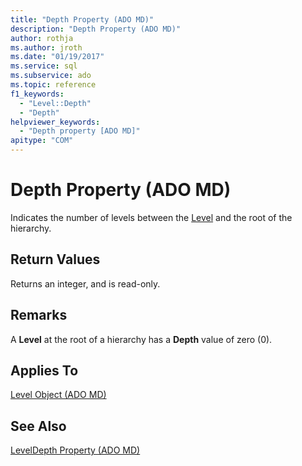 ```yaml
---
title: "Depth Property (ADO MD)"
description: "Depth Property (ADO MD)"
author: rothja
ms.author: jroth
ms.date: "01/19/2017"
ms.service: sql
ms.subservice: ado
ms.topic: reference
f1_keywords:
  - "Level::Depth"
  - "Depth"
helpviewer_keywords:
  - "Depth property [ADO MD]"
apitype: "COM"
---
```

# Depth Property (ADO MD)
Indicates the number of levels between the [Level](./level-object-ado-md.md) and the root of the hierarchy.  
  
## Return Values  
 Returns an integer, and is read-only.  
  
## Remarks  
 A **Level** at the root of a hierarchy has a **Depth** value of zero (0).  
  
## Applies To  
 [Level Object (ADO MD)](./level-object-ado-md.md)  
  
## See Also  
 [LevelDepth Property (ADO MD)](./leveldepth-property-ado-md.md)